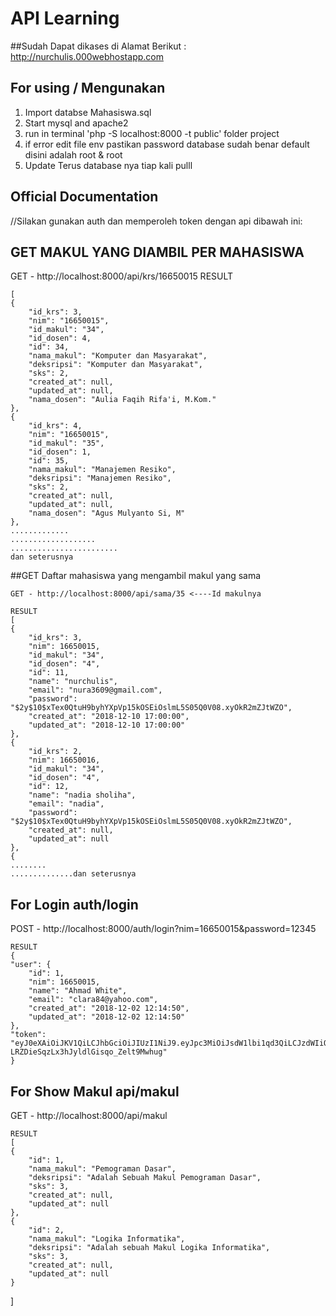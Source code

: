 # API Learning

##Sudah Dapat dikases di Alamat Berikut : http://nurchulis.000webhostapp.com

## For using / Mengunakan

1. Import databse Mahasiswa.sql
2. Start mysql and apache2
3. run in terminal 'php -S localhost:8000 -t public' folder project
4. if error edit file env pastikan password database sudah benar default disini adalah root & root
5. Update Terus database nya tiap kali pulll

## Official Documentation
//Silakan gunakan auth dan memperoleh token dengan api dibawah ini:

## GET MAKUL YANG DIAMBIL PER MAHASISWA

GET - http://localhost:8000/api/krs/16650015
    RESULT

    [
    {
        "id_krs": 3,
        "nim": "16650015",
        "id_makul": "34",
        "id_dosen": 4,
        "id": 34,
        "nama_makul": "Komputer dan Masyarakat",
        "deksripsi": "Komputer dan Masyarakat",
        "sks": 2,
        "created_at": null,
        "updated_at": null,
        "nama_dosen": "Aulia Faqih Rifa'i, M.Kom."
    },
    {
        "id_krs": 4,
        "nim": "16650015",
        "id_makul": "35",
        "id_dosen": 1,
        "id": 35,
        "nama_makul": "Manajemen Resiko",
        "deksripsi": "Manajemen Resiko",
        "sks": 2,
        "created_at": null,
        "updated_at": null,
        "nama_dosen": "Agus Mulyanto Si, M"
    },
    .............
    ...................
    ........................
    dan seterusnya

##GET Daftar mahasiswa yang mengambil makul yang sama
    
    GET - http://localhost:8000/api/sama/35 <----Id makulnya
    
    RESULT
    [
    {
        "id_krs": 3,
        "nim": 16650015,
        "id_makul": "34",
        "id_dosen": "4",
        "id": 11,
        "name": "nurchulis",
        "email": "nura3609@gmail.com",
        "password": "$2y$10$xTex0QtuH9byhYXpVp15kOSEiOslmL5S05Q0V08.xyOkR2mZJtWZO",
        "created_at": "2018-12-10 17:00:00",
        "updated_at": "2018-12-10 17:00:00"
    },
    {
        "id_krs": 2,
        "nim": 16650016,
        "id_makul": "34",
        "id_dosen": "4",
        "id": 12,
        "name": "nadia sholiha",
        "email": "nadia",
        "password": "$2y$10$xTex0QtuH9byhYXpVp15kOSEiOslmL5S05Q0V08.xyOkR2mZJtWZO",
        "created_at": null,
        "updated_at": null
    },
    {
    ........
    ..............dan seterusnya


## For Login auth/login

POST - http://localhost:8000/auth/login?nim=16650015&password=12345

	RESULT
	{
    "user": {
        "id": 1,
        "nim": 16650015,
        "name": "Ahmad White",
        "email": "clara84@yahoo.com",
        "created_at": "2018-12-02 12:14:50",
        "updated_at": "2018-12-02 12:14:50"
    },
    "token": "eyJ0eXAiOiJKV1QiLCJhbGciOiJIUzI1NiJ9.eyJpc3MiOiJsdW1lbi1qd3QiLCJzdWIiOjE2NjUwMDE1LCJpYXQiOjE1NDQ0MjQ0MTcsImV4cCI6MTU0NDQyODAxN30.XZSkf05j-LRZDieSqzLx3hJyldlGisqo_Zelt9Mwhug"
    }

## For Show Makul api/makul
GET - http://localhost:8000/api/makul

    RESULT
    [
    {
        "id": 1,
        "nama_makul": "Pemograman Dasar",
        "deksripsi": "Adalah Sebuah Makul Pemograman Dasar",
        "sks": 3,
        "created_at": null,
        "updated_at": null
    },
    {
        "id": 2,
        "nama_makul": "Logika Informatika",
        "deksripsi": "Adalah sebuah Makul Logika Informatika",
        "sks": 3,
        "created_at": null,
        "updated_at": null
    }
]


